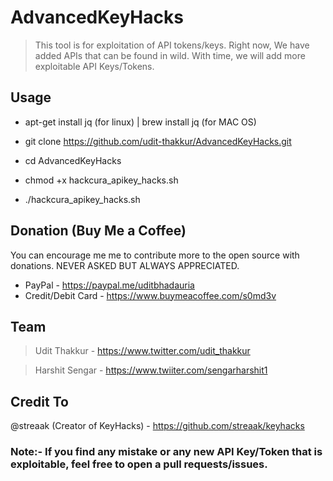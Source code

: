 # AdvancedKeyHacks

> This tool is for exploitation of API tokens/keys. Right now, We have added APIs that can be found in wild. With time, we will add more exploitable API Keys/Tokens.

## Usage

- apt-get install jq (for linux) | brew install jq (for MAC OS)

- git clone https://github.com/udit-thakkur/AdvancedKeyHacks.git

- cd AdvancedKeyHacks

- chmod +x hackcura_apikey_hacks.sh

- ./hackcura_apikey_hacks.sh

## Donation (Buy Me a Coffee)
You can encourage me me to contribute more to the open source with donations.
NEVER ASKED BUT ALWAYS APPRECIATED.
- PayPal - https://paypal.me/uditbhadauria
- Credit/Debit Card - https://www.buymeacoffee.com/s0md3v 

## Team
>Udit Thakkur   -  https://www.twitter.com/udit_thakkur

>Harshit Sengar -  https://www.twiiter.com/sengarharshit1

## Credit To
@streaak (Creator of KeyHacks) - https://github.com/streaak/keyhacks


### Note:- If you find any mistake or any new API Key/Token that is exploitable, feel free to open a pull requests/issues.
